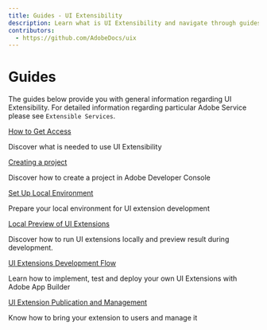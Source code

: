 ```yaml
---
title: Guides - UI Extensibility
description: Learn what is UI Extensibility and navigate through guides 
contributors:
  - https://github.com/AdobeDocs/uix
---
```


# Guides

The guides below provide you with general information regarding UI Extensibility. For detailed information regarding particular Adobe Service please see `Extensible Services`.

<DiscoverBlock slots="link, text"/>

[How to Get Access](get-access)

Discover what is needed to use UI Extensibility

<DiscoverBlock slots="link, text"/>

[Creating a project](creating-project-in-dev-console)

Discover how to create a project in Adobe Developer Console

<DiscoverBlock slots="link, text"/>

[Set Up Local Environment](local-environment)

Prepare your local environment for UI extension development

<DiscoverBlock slots="link, text"/>

[Local Preview of UI Extensions](preview-extension-locally)

Discover how to run UI extensions locally and preview result during development.

<DiscoverBlock slots="link, text"/>

[UI Extensions Development Flow](development-flow)
    
Learn how to implement, test and deploy your own UI Extensions with Adobe App Builder

<DiscoverBlock slots="link, text"/>

[UI Extension Publication and Management](publication)
    
Know how to bring your extension to users and manage it
